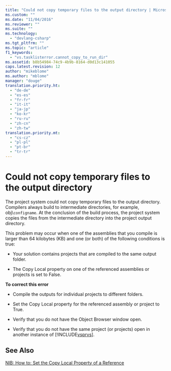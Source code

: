 ```yaml
---
title: "Could not copy temporary files to the output directory | Microsoft Docs"
ms.custom: ""
ms.date: "11/04/2016"
ms.reviewer: ""
ms.suite: ""
ms.technology: 
  - "devlang-csharp"
ms.tgt_pltfrm: ""
ms.topic: "article"
f1_keywords: 
  - "vs.tasklisterror.cannot_copy_to_run_dir"
ms.assetid: b8b54984-74c9-4b9b-8164-d0d13c141055
caps.latest.revision: 12
author: "mikeblome"
ms.author: "mblome"
manager: "douge"
translation.priority.ht: 
  - "de-de"
  - "es-es"
  - "fr-fr"
  - "it-it"
  - "ja-jp"
  - "ko-kr"
  - "ru-ru"
  - "zh-cn"
  - "zh-tw"
translation.priority.mt: 
  - "cs-cz"
  - "pl-pl"
  - "pt-br"
  - "tr-tr"
---
```

# Could not copy temporary files to the output directory
The project system could not copy temporary files to the output directory. Compilers always build to intermediate directories, for example, obj\\`configname`. At the conclusion of the build process, the project system copies the files from the intermediate directory into the project output directory.  
  
 This problem may occur when one of the assemblies that you compile is larger than 64 kilobytes (KB) and one (or both) of the following conditions is true:  
  
-   Your solution contains projects that are compiled to the same output folder.  
  
-   The Copy Local property on one of the referenced assemblies or projects is set to False.  
  
 **To correct this error**  
  
-   Compile the outputs for individual projects to different folders.  
  
-   Set the Copy Local property for the referenced assembly or project to True.  
  
-   Verify that you do not have the Object Browser window open.  
  
-   Verify that you do not have the same project (or projects) open in another instance of [!INCLUDE[vsprvs](../code-quality/includes/vsprvs_md.md)].  
  
## See Also  
 [NIB: How to: Set the Copy Local Property of a Reference](http://msdn.microsoft.com/en-us/dfe2ba13-f27f-4356-a481-ea67d5acacbd)